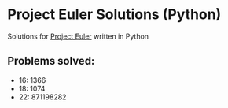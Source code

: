 # Project Euler Solutions (Python) 

Solutions for [Project Euler](https://projecteuler.net/problem=0) written in Python

## Problems solved:
- 16: 1366
- 18: 1074
- 22: 871198282

